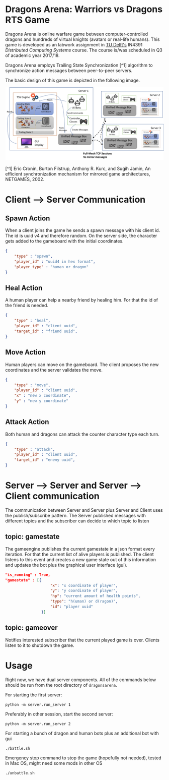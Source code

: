 # Dragons Arena: Warriors vs Dragons RTS Game

Dragons Arena is online warfare game between computer-controlled dragons and hundreds of virtual knights (avatars or real-life humans).
This game is developed as an labwork assignment in [TU Delft's](https://www.tudelft.nl/) IN4391 *Distributed Computing Systems* course. The course is/was scheduled in Q3 of academic year 2017/18.

Dragons Arena employs Trailing State Synchronization [^1] algorithm to synchronize action messages between peer-to-peer servers.

The basic design of this game is depicted in the following image.

![Classes design of Dragons Arena](https://github.com/riftadi/dragonsarena/raw/master/img/da_design.png)

[^1] Eric Cronin, Burton Filstrup, Anthony R. Kurc, and Sugih Jamin, An efficient synchronization mechanism for mirrored game architectures, NETGAMES, 2002.

# Client --> Server Communication
## Spawn Action
When a client joins the game he sends a spawn message with his client id. The id is uuid v4 and therefore random. On the server side, the character gets added to the gameboard with the initial coordinates.

```json
{
    "type" : "spawn",
    "player_id" : "uuid4 in hex format",
    "player_type" : "human or dragon"
}
```

## Heal Action
A human player can help a nearby friend by healing him. For that the id of the friend is needed.

```json
{
    "type" : "heal",
    "player_id" : "client uuid",
    "target_id" : "friend uuid",
}
```

## Move Action
Human players can move on the gameboard. The client proposes the new coordinates and the server validates the move.

```json
{
    "type" : "move",
    "player_id" : "client uuid",
    "x" : "new x coordinate",
    "y" : "new y coordinate"
}
```

## Attack Action
Both human and dragons can attack the counter character type each turn.

```json
{
    "type" : "attack",
    "player_id" : "client uuid",
    "target_id" : "enemy uuid",
}
```

# Server --> Server and Server --> Client communication
The communication between Server and Server plus Server and Client uses the publish/subscribe pattern. The Server published messages with different topics and the subscriber can decide to which topic to listen

## topic: gamestate
The gameengine publishes the current gamestate in a json format every iteration. For that the current list of alive players is published. The client listens to this event and creates a new game state out of this information and updates the bot plus the graphical user interface (gui).

```json
"is_running" : True,
"gamestate" : [{
				    "x": "x coordinate of player",
				    "y": "y coordinate of player",
				    "hp": "current amount of health points",
				    "type": "h(uman) or d(ragon)",
				    "id": "player uuid"
				}]
```

## topic: gameover
Notifies interested subscriber that the current played game is over. Clients listen to it to shutdown the game.

# Usage

Right now, we have dual server components.
All of the commands below should be run from the root directory of `dragonsarena`.


For starting the first server:

```
python -m server.run_server 1
```

Preferably in other session, start the second server:

```
python -m server.run_server 2
```

For starting a bunch of dragon and human bots plus an additional bot with gui

```
./battle.sh
```

Emergency stop command to stop the game (hopefully not needed), tested in Mac OS, might need some mods in other OS

```
./unbattle.sh
```